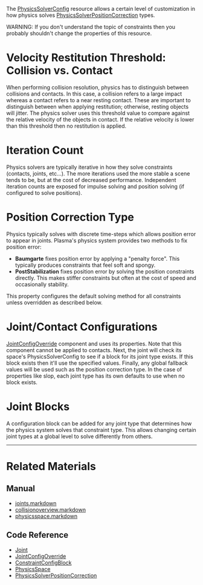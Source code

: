 The [PhysicsSolverConfig](https://github.com/PlasmaEngine/PlasmaDocs/blob/master/code_reference/class_reference/physicssolverconfig.markdown) resource allows a certain level of customization in how physics solves [PhysicsSolverPositionCorrection](https://github.com/PlasmaEngine/PlasmaDocs/blob/master/code_reference/enum_reference.markdown#physicssolverpositioncor) types.

WARNING: If you don't understand the topic of constraints then you probably shouldn't change the properties of this resource.

 #  Velocity Restitution Threshold: Collision vs. Contact
When performing collision resolution, physics has to distinguish between collisions and contacts. In this case, a collision refers to a large impact whereas a contact refers to a near resting contact. These are important to distinguish between when applying restitution; otherwise, resting objects will jitter. The physics solver uses this threshold value to compare against the relative velocity of the objects in contact. If the relative velocity is lower than this threshold then no restitution is applied.

 #  Iteration Count
Physics solvers are typically iterative in how they solve constraints (contacts, joints, etc...). The more iterations used the more stable a scene tends to be, but at the cost of decreased performance. Independent iteration counts are exposed for impulse solving and position solving (if configured to solve positions).

 #  Position Correction Type
Physics typically solves with discrete time-steps which allows position error to appear in joints. Plasma's physics system provides two methods to fix position error:
 - **Baumgarte** fixes position error by applying a "penalty force". This typically produces constraints that feel soft and spongy.
 - **PostStabilization** fixes position error by solving the position constraints directly. This makes stiffer constraints but often at the cost of speed and occasionally stability.
 
This property configures the default solving method for all constraints unless overridden as described below.

 #  Joint/Contact Configurations
[JointConfigOverride](https://github.com/PlasmaEngine/PlasmaDocs/blob/master/code_reference/class_reference/jointconfigoverride.markdown) component and uses its properties. Note that this component cannot be applied to contacts. Next, the joint will check its space's PhysicsSolverConfig to see if a block for its joint type exists. If this block exists then it'll use the specified values. Finally, any global fallback values will be used such as the position correction type. In the case of properties like slop, each joint type has its own defaults to use when no block exists.

 #  Joint Blocks
A configuration block can be added for any joint type that determines how the physics system solves that constraint type. This allows changing certain joint types at a global level to solve differently from others.

---

 #  Related Materials
 ##  Manual
- [joints.markdown](https://github.com/PlasmaEngine/PlasmaDocs/blob/master/plasma_editor_documentation/plasmamanual/physics/joints.markdown)
- [collisionoverview.markdown](https://github.com/PlasmaEngine/PlasmaDocs/blob/master/plasma_editor_documentation/plasmamanual/physics/collisionoverview.markdown)
- [physicsspace.markdown](https://github.com/PlasmaEngine/PlasmaDocs/blob/master/plasma_editor_documentation/plasmamanual/physics/physicsspace.markdown)

 ##  Code Reference
- [Joint](https://github.com/PlasmaEngine/PlasmaDocs/blob/master/code_reference/class_reference/joint.markdown)
- [JointConfigOverride](https://github.com/PlasmaEngine/PlasmaDocs/blob/master/code_reference/class_reference/jointconfigoverride.markdown)
- [ConstraintConfigBlock](https://github.com/PlasmaEngine/PlasmaDocs/blob/master/code_reference/class_reference/constraintconfigblock.markdown)
- [PhysicsSpace](https://github.com/PlasmaEngine/PlasmaDocs/blob/master/code_reference/class_reference/physicsspace.markdown)
- [PhysicsSolverPositionCorrection](https://github.com/PlasmaEngine/PlasmaDocs/blob/master/code_reference/enum_reference.markdown#physicssolverpositioncor) 

 